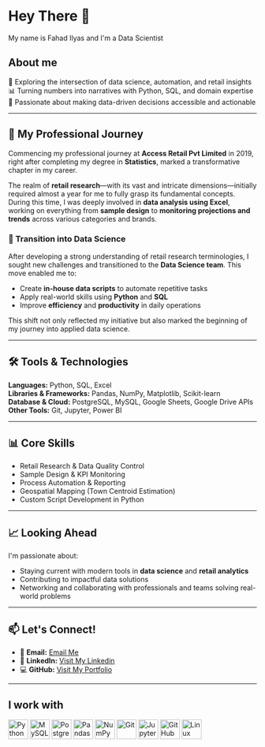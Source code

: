 <h1 align="left">Hey There 👋</h1>

<p align="left">My name is Fahad Ilyas and I'm a Data Scientist</p>

<h2 align="left">About me</h2>

🚀 Exploring the intersection of data science, automation, and retail insights  
📊 Turning numbers into narratives with Python, SQL, and domain expertise  
🧠 Passionate about making data-driven decisions accessible and actionable  

---

## 🧭 My Professional Journey

Commencing my professional journey at **Access Retail Pvt Limited** in 2019, right after completing my degree in **Statistics**, marked a transformative chapter in my career.

The realm of **retail research**—with its vast and intricate dimensions—initially required almost a year for me to fully grasp its fundamental concepts. During this time, I was deeply involved in **data analysis using Excel**, working on everything from **sample design** to **monitoring projections and trends** across various categories and brands.

### 🚀 Transition into Data Science

After developing a strong understanding of retail research terminologies, I sought new challenges and transitioned to the **Data Science team**. This move enabled me to:

- Create **in-house data scripts** to automate repetitive tasks  
- Apply real-world skills using **Python** and **SQL**  
- Improve **efficiency** and **productivity** in daily operations

This shift not only reflected my initiative but also marked the beginning of my journey into applied data science.

---

## 🛠 Tools & Technologies

**Languages:** Python, SQL, Excel  
**Libraries & Frameworks:** Pandas, NumPy, Matplotlib, Scikit-learn  
**Database & Cloud:** PostgreSQL, MySQL, Google Sheets, Google Drive APIs  
**Other Tools:** Git, Jupyter, Power BI  

---

## 📊 Core Skills

- Retail Research & Data Quality Control  
- Sample Design & KPI Monitoring  
- Process Automation & Reporting  
- Geospatial Mapping (Town Centroid Estimation)  
- Custom Script Development in Python  

---

## 📈 Looking Ahead

I'm passionate about:

- Staying current with modern tools in **data science** and **retail analytics**  
- Contributing to impactful data solutions  
- Networking and collaborating with professionals and teams solving real-world problems  

---

## 📫 Let's Connect!

- 📧 **Email:** [Email Me](f.ilyas1719@gmail.com)  
- 💼 **LinkedIn:** [Visit My Linkedin](https://www.linkedin.com/in/fahad-ilyas-108463158/)  
- 💻 **GitHub:** [Visit My Portfolio](https://github.com/fadi1717)

---

<h2 align="left">I work with</h2>

<div align="left">
  <img src="https://cdn.jsdelivr.net/gh/devicons/devicon/icons/python/python-original.svg" height="40" alt="Python" />
  <img src="https://cdn.jsdelivr.net/gh/devicons/devicon/icons/mysql/mysql-original.svg" height="40" alt="MySQL" />
  <img src="https://cdn.jsdelivr.net/gh/devicons/devicon/icons/postgresql/postgresql-original.svg" height="40" alt="PostgreSQL" />
  <img src="https://cdn.jsdelivr.net/gh/devicons/devicon/icons/pandas/pandas-original.svg" height="40" alt="Pandas" />
  <img src="https://cdn.jsdelivr.net/gh/devicons/devicon/icons/numpy/numpy-original.svg" height="40" alt="NumPy" />
  <img src="https://cdn.jsdelivr.net/gh/devicons/devicon/icons/git/git-original.svg" height="40" alt="Git" />
  <img src="https://cdn.jsdelivr.net/gh/devicons/devicon/icons/jupyter/jupyter-original.svg" height="40" alt="Jupyter" />
  <img src="https://cdn.jsdelivr.net/gh/devicons/devicon/icons/github/github-original.svg" height="40" alt="GitHub" />
  <img src="https://cdn.jsdelivr.net/gh/devicons/devicon/icons/linux/linux-original.svg" height="40" alt="Linux" />
</div>
